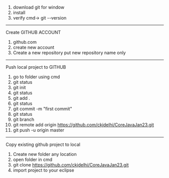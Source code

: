 1. download git for window
2. install
3. verify
	cmd-> git --version
------------------------------------
Create GITHUB ACCOUNT
1. github.com
2. create new account
3. Create a new repository
	put new repository name only 
---------------------------------------
Push local project to GITHUB
1. go to folder using cmd
2. git status
3. git init
4. git status
5. git add .
6. git status
7. git commit -m "first commit"
8. git status
9. git branch
10. git remote add origin https://github.com/ckjdelhi/CoreJavaJan23.git
11. git push -u origin master
----------------------------------------------
Copy existing github project to local
1. Create new folder any location
2. open folder in cmd
3. git clone https://github.com/ckjdelhi/CoreJavaJan23.git
4. import project to your eclipse
